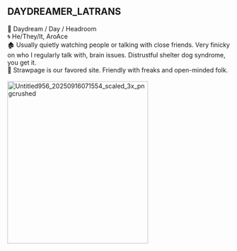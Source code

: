 ## DAYDREAMER_LATRANS
💫 Daydream / Day / Headroom\
🌀 He/They/It, AroAce\
🏚️ Usually quietly watching people or talking with close friends. Very finicky on who I regularly talk with, brain issues. Distrustful shelter dog syndrome, you get it.\
🐾 Strawpage is our favored site. Friendly with freaks and open-minded folk.\
\
<img width="318" height="366" alt="Untitled956_20250916071554_scaled_3x_pngcrushed" src="https://github.com/user-attachments/assets/177ae9b8-9845-45d6-98f5-fca8b65e7e0e" />
